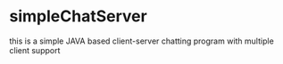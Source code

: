 # simpleChatServer
this is a simple JAVA based client-server chatting program with multiple client support
